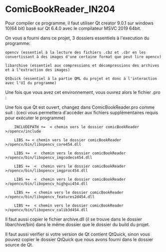 # ComicBookReader_IN204
Pour compiler ce programme, il faut utiliser Qt creator 9.0.1 sur windows 10(64 bit) basé sur
Qt 6.4.0 avec le compilateur MSVC 2019 64bit.

On vous a fourni dans ce projet, 3 dossiers essentiels à l'execution du programme:

    opencv (essentiel à la lecture des fichiers .cbz et .cbr en les convertissant à des images d'une certaine format que peut lire opencv)

    libarchive (essentiel aux compressions et décompressions des archives et à l"extraction des images)

    QtQuick (essentiel à la partie QML du projet et donc à l'interaction avec l'UI du programme)

Une fois que vous avez cet environnement, vous ouvrez alors le fichier .pro :

Une fois que Qt est ouvert, changez dans ComicBookReader.pro comme suit : (ceci vous permettera d'accéder aux fichiers supplémentaires requis pour exécuter le programme)

        INCLUDEPATH +=  < chemin vers le dossier comicBookReader >/opencv/include

        LIBS += < chemin vers le dossier comicBookReader >/opencv/bin/libopencv_core454.dll

        LIBS +=  <  chemin vers le dossier comicBookReader  >/opencv/bin/libopencv_imgcodecs454.dll

        LIBS +=  <  chemin vers le dossier comicBookReader >/opencv/bin/libopencv_imgproc454.dll
  
        LIBS +=  <  chemin vers le dossier comicBookReader  >/opencv/bin/libopencv_highgui454.dll
  
        LIBS +=  < chemin vers le dossier comicBookReader >/opencv/bin/libopencv_features2d454.dll
  
        LIBS +=  < chemin vers le dossier comicBookReader >/opencv/bin/libopencv_calib3d454.dll

Il faut aussi copier le fichier archive.dll (il se trouve dans le dossier libarchive/bin) dans le même dossier que le dossier du build du projet.

Il faut aussi verifier si votre version de Qt contient QtQuick, sinon vous pouvez copier le dossier QtQuick que nous avons fourni dans le dossier source de Qt.
